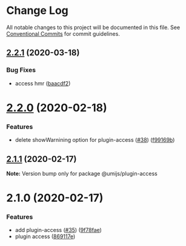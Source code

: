 # Change Log

All notable changes to this project will be documented in this file. See [Conventional Commits](https://conventionalcommits.org) for commit guidelines.

## [2.2.1](https://github.com/umijs/plugins/compare/@umijs/plugin-access@2.2.0...@umijs/plugin-access@2.2.1) (2020-03-18)

### Bug Fixes

- access hmr ([baacdf2](https://github.com/umijs/plugins/commit/baacdf22bf84682c90698d722866aa8fe6f8edb9))

# [2.2.0](https://github.com/umijs/plugins/compare/@umijs/plugin-access@2.1.1...@umijs/plugin-access@2.2.0) (2020-02-18)

### Features

- delete showWarnining option for plugin-access ([#38](https://github.com/umijs/plugins/issues/38)) ([f99169b](https://github.com/umijs/plugins/commit/f99169b18df96c544d06f48d66dad3ab10c3f8b3))

## [2.1.1](https://github.com/umijs/plugins/compare/@umijs/plugin-access@2.1.0...@umijs/plugin-access@2.1.1) (2020-02-17)

**Note:** Version bump only for package @umijs/plugin-access

# 2.1.0 (2020-02-17)

### Features

- add plugin-access ([#35](https://github.com/umijs/plugin-access/issues/35)) ([9f78fae](https://github.com/umijs/plugin-access/commit/9f78fae0f81b764fffc0f134042c23279d6776a3))
- plugin access ([869117e](https://github.com/umijs/plugin-access/commit/869117ee34272ac77bf35a620384376950d7cd0a))
